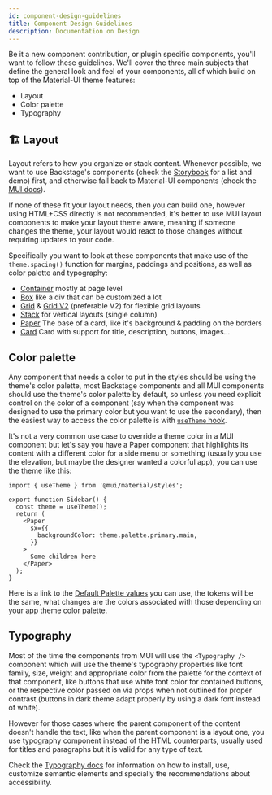 ```yaml
---
id: component-design-guidelines
title: Component Design Guidelines
description: Documentation on Design
---
```


Be it a new component contribution, or plugin specific components, you'll want
to follow these guidelines. We'll cover the three main subjects that define the
general look and feel of your components, all of which build on top of the Material-UI
theme features:

- Layout
- Color palette
- Typography

## 🏗️ Layout

Layout refers to how you organize or stack content. Whenever possible, we want
to use Backstage's components (check the [Storybook][1] for a list and demo)
first, and otherwise fall back to Material-UI components (check the [MUI docs][2]).

If none of these fit your layout needs, then you can build one, however using
HTML+CSS directly is not recommended, it's better to use MUI layout components
to make your layout theme aware, meaning if someone changes the theme, your
layout would react to those changes without requiring updates to your code.

Specifically you want to look at these components that make use of the
`theme.spacing()` function for margins, paddings and positions, as well as
color palette and typography:

- [Container][3] mostly at page level
- [Box][4] like a div that can be customized a lot
- [Grid][5] & [Grid V2][6] (preferable V2) for flexible grid layouts
- [Stack][7] for vertical layouts (single column)
- [Paper][8] The base of a card, like it's background & padding on the borders
- [Card][9] Card with support for title, description, buttons, images...

## Color palette

Any component that needs a color to put in the styles should be using the
theme's color palette, most Backstage components and all MUI components should
use the theme's color palette by default, so unless you need explicit control
on the color of a component (say when the component was designed to use the
primary color but you want to use the secondary), then the easiest way to access
the color palette is with [`useTheme` hook](https://mui.com/material-ui/customization/theming/#accessing-the-theme-in-a-component).

It's not a very common use case to override a theme color in a MUI component
but let's say you have a Paper component that highlights its content with a
different color for a side menu or something (usually you use the elevation,
but maybe the designer wanted a colorful app), you can use the theme like this:

```tsx
import { useTheme } from '@mui/material/styles';

export function Sidebar() {
  const theme = useTheme();
  return (
    <Paper
      sx={{
        backgroundColor: theme.palette.primary.main,
      }}
    >
      Some children here
    </Paper>
  );
}
```

Here is a link to the [Default Palette values][10] you can use, the tokens will be the same, what changes are the colors associated with those depending on
your app theme color palette.

## Typography

Most of the time the components from MUI will use the `<Typography />` component
which will use the theme's typography properties like font family, size, weight
and appropriate color from the palette for the context of that component, like
buttons that use white font color for contained buttons, or the respective color
passed on via props when not outlined for proper contrast (buttons in dark
theme adapt properly by using a dark font instead of white).

However for those cases where the parent component of the content doesn't handle
the text, like when the parent component is a layout one, you use typography
component instead of the HTML counterparts, usually used for titles and
paragraphs but it is valid for any type of text.

Check the [Typography docs][11] for information on how to install, use,
customize semantic elements and specially the recommendations about
accessibility.

[1]: http://backstage.io/storybook
[2]: https://mui.com/material-ui/getting-started/overview/
[3]: https://mui.com/material-ui/react-container/
[4]: https://mui.com/material-ui/react-box/
[5]: https://mui.com/material-ui/react-grid/
[6]: https://mui.com/material-ui/react-grid2/
[7]: https://mui.com/material-ui/react-stack/
[8]: https://mui.com/material-ui/react-paper/
[9]: https://mui.com/material-ui/react-card/
[10]: https://mui.com/material-ui/customization/palette/#default-values
[11]: https://mui.com/material-ui/react-typography
